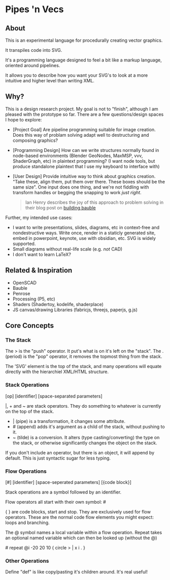 # Pipes 'n Vecs

## About
This is an experimental language for procedurally creating vector graphics.

It transpiles code into SVG. 

It's a programming language designed to feel a bit like a markup language, oriented around pipelines.

It allows you to describe how you want your SVG's to look at a more intuitive and higher level than writing XML.

## Why?
This is a design research project. My goal is not to "finish", although I am pleased with the prototype so far. There are a few questions/design spaces I hope to explore:

- [Project Goal] Are pipeline programming suitable for image creation. Does this way of problam solving adapt well to destructuring and composing graphics? 
- [Programming Design] How can we write structures normally found in node-based environments (Blender GeoNodes, MaxMSP, vvv, ShaderGraph, etc) in plaintext programming? (I want node tools, but produce standalone plaintext that I use my keyboard to interface with)
- [User Design] Provide intuitive way to think about graphics creation. "Take these, align them, put them over there. These boxes should be the same size". One input does one thing, and we're not fiddling with transform handles or begging the snapping to work *just right*. 

    > Ian Henry describes the joy of this approach to problem solving in their blog post on [building bauble](https://ianthehenry.com/posts/bauble/building-bauble/)


Further, my intended use cases:

- I want to write presentations, slides, diagrams, etc in context-free and nondestructive ways. Write once, render in a staticly generated site, embed in powerpoint, keynote, use with obsidian, etc. SVG is widely supported.
- Small diagrams without real-life scale (e.g. *not* CAD)
- I don't want to learn LaTeX?

## Related & Inspiration
- OpenSCAD
- Bauble
- Penrose
- Processing (P5, etc)
- Shaders (Shadertoy, kodelife, shaderplace)
- JS canvas/drawing Libraries (fabricjs, threejs, paperjs, g.js)

## Core Concepts
### The Stack
The > is the "push" operator. It put's what is on it's left on the "stack". The . (period) is the "pop" operator, it removes the topmost thing from the stack.

The 'SVG' element is the top of the stack, and many operations will equate directly with the hierarchiel XML/HTML structure.

### Stack Operations
[op] [identifier] [space-separated parameters]

|, + and ~ are stack operators. They do something to whatever is currently on the top of the stack. 

- | (pipe) is a transformation, it changes some attribute.
- \# (append) adds it's argument as a child of the stack, without pushing to it.
- ~ (tilde) is a conversion. It alters (type casting/converting) the type on the stack, or otherwise significantly changes the object on the stack.

If you don't include an operator, but there is an object, it will append by default. This is just syntactic sugar for less typing.

### Flow Operations
[#] [identifier] [space-seperated parameters] [{code block}]

Stack operations are a symbol followed by an identifier. 

Flow operators all start with their own symbol: # 

{ } are code blocks, start and stop. They are exclusively used for flow operators. These are the normal code flow elements you might expect: loops and branching.

The @ symbol names a local variable within a flow operation. Repeat takes an optional named variable which can then be looked up (without the @)

\# repeat @i -20 20 10 {
    circle >
    | x i
    .
}

### Other Operations
Define "def" is like copy/pasting it's children around. It's real useful!
